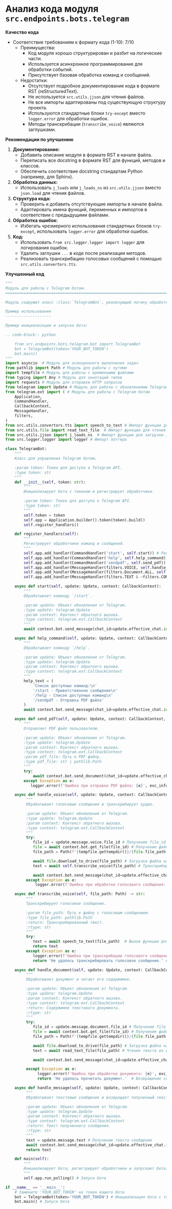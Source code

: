 # Анализ кода модуля `src.endpoints.bots.telegram`

**Качество кода**
-  Соответствие требованиям к формату кода (1-10): 7/10
    -  Преимущества:
        -  Код модуля хорошо структурирован и разбит на логические части.
        -  Используется асинхронное программирование для обработки событий.
        -  Присутствует базовая обработка команд и сообщений.
    -  Недостатки:
        -  Отсутствует подробное документирование кода в формате RST (reStructuredText).
        -  Не используется `src.utils.jjson` для чтения файлов.
        -  Не все импорты адаптированы под существующую структуру проекта.
        -  Используются стандартные блоки `try-except` вместо `logger.error` для обработки ошибок.
        -  Методы транскрибации (`transcribe_voice`) являются заглушками.

**Рекомендации по улучшению**

1.  **Документирование:**
    *   Добавить описание модуля в формате RST в начале файла.
    *   Переписать все docstring в формате RST для функций, методов и классов.
    *   Обеспечить соответствие docstring стандартам Python (например, для Sphinx).
2.  **Обработка данных:**
    *   Использовать `j_loads` или `j_loads_ns` из `src.utils.jjson` вместо `json.load` для чтения файлов.
3.  **Структура кода:**
    *   Проверить и добавить отсутствующие импорты в начале файла.
    *   Адаптировать имена функций, переменных и импортов в соответствии с предыдущими файлами.
4.  **Обработка ошибок:**
    *   Избегать чрезмерного использования стандартных блоков `try-except`, использовать `logger.error` для обработки ошибок.
5.  **Код:**
    *   Использовать `from src.logger.logger import logger` для логирования ошибок.
    *   Удалить заглушки `...` в коде после реализации методов.
    *   Реализовать транскрибацию голосовых сообщений с помощью `src.utils.convertors.tts`.

**Улучшенный код**

```python
"""
Модуль для работы с Telegram ботом.
=========================================================================================

Модуль содержит класс :class:`TelegramBot`, реализующий логику обработки сообщений и команд Telegram бота.

Пример использования
--------------------

Пример инициализации и запуска бота:

.. code-block:: python

    from src.endpoints.bots.telegram.bot import TelegramBot
    bot = TelegramBot(token='YOUR_BOT_TOKEN')
    bot.main()
"""
import asyncio  # Модуль для асинхронного выполнения задач
from pathlib import Path # Модуль для работы с путями
import tempfile # Модуль для работы с временными файлами
from typing import Any # Модуль для аннотаций типов
import requests # Модуль для отправки HTTP запросов
from telegram import Update # Модуль для работы с обновлениями Telegram
from telegram.ext import ( # Модуль для работы с Telegram ботом
    Application,
    CommandHandler,
    CallbackContext,
    MessageHandler,
    filters,
)
from src.utils.convertors.tts import speech_to_text # Импорт функции для преобразования речи в текст
from src.utils.file import read_text_file  # Импорт функции для чтения текстовых файлов
from src.utils.jjson import j_loads_ns  # Импорт функции для загрузки JSON файлов
from src.logger.logger import logger # Импорт логгера

class TelegramBot:
    """
    Класс для управления Telegram ботом.

    :param token: Токен для доступа к Telegram API.
    :type token: str
    """
    def __init__(self, token: str):
        """
        Инициализирует бота с токеном и регистрирует обработчики.

        :param token: Токен для доступа к Telegram API.
        :type token: str
        """
        self.token = token
        self.app = Application.builder().token(token).build()
        self.register_handlers()

    def register_handlers(self):
        """
        Регистрирует обработчики команд и сообщений.
        """
        self.app.add_handler(CommandHandler('start', self.start)) # Регистрация обработчика команды /start
        self.app.add_handler(CommandHandler('help', self.help_command)) # Регистрация обработчика команды /help
        self.app.add_handler(CommandHandler('sendpdf', self.send_pdf)) # Регистрация обработчика команды /sendpdf
        self.app.add_handler(MessageHandler(filters.VOICE, self.handle_voice)) # Регистрация обработчика голосовых сообщений
        self.app.add_handler(MessageHandler(filters.Document.ALL, self.handle_document)) # Регистрация обработчика документов
        self.app.add_handler(MessageHandler(filters.TEXT & ~filters.COMMAND, self.handle_message)) # Регистрация обработчика текстовых сообщений

    async def start(self, update: Update, context: CallbackContext):
        """
        Обрабатывает команду `/start`.

        :param update: Объект обновления от Telegram.
        :type update: telegram.Update
        :param context: Контекст обратного вызова.
        :type context: telegram.ext.CallbackContext
        """
        await context.bot.send_message(chat_id=update.effective_chat.id, text='Привет! Я бот.') # Отправка приветственного сообщения

    async def help_command(self, update: Update, context: CallbackContext):
        """
        Обрабатывает команду `/help`.

        :param update: Объект обновления от Telegram.
        :type update: telegram.Update
        :param context: Контекст обратного вызова.
        :type context: telegram.ext.CallbackContext
        """
        help_text = (
            'Список доступных команд:\n'
            '/start - Приветственное сообщение\n'
            '/help - Список доступных команд\n'
            '/sendpdf - Отправка PDF файла'
        )
        await context.bot.send_message(chat_id=update.effective_chat.id, text=help_text) # Отправка сообщения с инструкциями

    async def send_pdf(self, update: Update, context: CallbackContext, pdf_file: str | Path = 'example.pdf'):
        """
        Отправляет PDF файл пользователю.

        :param update: Объект обновления от Telegram.
        :type update: telegram.Update
        :param context: Контекст обратного вызова.
        :type context: telegram.ext.CallbackContext
        :param pdf_file: Путь к PDF файлу.
        :type pdf_file: str | pathlib.Path
        """
        try:
            await context.bot.send_document(chat_id=update.effective_chat.id, document=open(pdf_file, 'rb')) # Отправка PDF файла пользователю
        except Exception as e:
           logger.error(f'Ошибка при отправке PDF файла: {e}', exc_info=True) # Логирование ошибки отправки PDF файла

    async def handle_voice(self, update: Update, context: CallbackContext):
         """
         Обрабатывает голосовые сообщения и транскрибирует аудио.

         :param update: Объект обновления от Telegram.
         :type update: telegram.Update
         :param context: Контекст обратного вызова.
         :type context: telegram.ext.CallbackContext
         """
         try:
            file_id = update.message.voice.file_id # Получение file_id голосового сообщения
            file = await context.bot.get_file(file_id) # Получение файла из Telegram
            file_path = Path(f'{tempfile.gettempdir()}/{file.file_path.split("/")[-1]}') # Формирование пути к файлу

            await file.download_to_drive(file_path) # Загрузка файла на диск
            text = await self.transcribe_voice(file_path) # Транскрибирование файла

            await context.bot.send_message(chat_id=update.effective_chat.id, text=f'Транскрибированный текст: {text}')  # Отправка транскрибированного текста
         except Exception as e:
             logger.error(f'Ошибка при обработке голосового сообщения: {e}', exc_info=True) # Логирование ошибки обработки голосового сообщения

    async def transcribe_voice(self, file_path: Path) -> str:
         """
         Транскрибирует голосовое сообщение.

         :param file_path: Путь к файлу с голосовым сообщением.
         :type file_path: pathlib.Path
         :return: Транскрибированный текст.
         :rtype: str
         """
         try:
            text = await speech_to_text(file_path)  # Вызов функции для транскрибации речи
            return text
         except Exception as e:
            logger.error(f'Ошибка при транскрибации голосового сообщения: {e}', exc_info=True) # Логирование ошибки транскрибации
            return 'Не удалось транскрибировать голосовое сообщение.' # Возвращение сообщения об ошибке

    async def handle_document(self, update: Update, context: CallbackContext) -> str:
         """
         Обрабатывает документ и читает его содержимое.

         :param update: Объект обновления от Telegram.
         :type update: telegram.Update
         :param context: Контекст обратного вызова.
         :type context: telegram.ext.CallbackContext
         :return: Содержимое текстового документа.
         :rtype: str
         """
         try:
            file_id = update.message.document.file_id # Получение file_id документа
            file = await context.bot.get_file(file_id) # Получение файла из Telegram
            file_path = Path(f'{tempfile.gettempdir()}/{file.file_path.split("/")[-1]}') # Формирование пути к файлу

            await file.download_to_drive(file_path) # Загрузка файла на диск
            text = await read_text_file(file_path) # Чтение текста из файла

            await context.bot.send_message(chat_id=update.effective_chat.id, text=f'Содержимое документа:\n{text}') # Отправка содержимого документа

         except Exception as e:
              logger.error(f'Ошибка при обработке документа: {e}', exc_info=True) # Логирование ошибки обработки документа
              return 'Не удалось прочитать документ.'  # Возвращение сообщения об ошибке

    async def handle_message(self, update: Update, context: CallbackContext) -> str:
         """
         Обрабатывает текстовые сообщения и возвращает полученный текст.

         :param update: Объект обновления от Telegram.
         :type update: telegram.Update
         :param context: Контекст обратного вызова.
         :type context: telegram.ext.CallbackContext
         :return: Текст полученного сообщения.
         :rtype: str
         """
         text = update.message.text # Получение текста сообщения
         await context.bot.send_message(chat_id=update.effective_chat.id, text=f'Вы написали: {text}') # Отправка эхо-сообщения
         return text

    def main(self):
        """
        Инициализирует бота, регистрирует обработчики и запускает бота.
        """
        self.app.run_polling() # Запуск бота

if __name__ == '__main__':
    # Замените 'YOUR_BOT_TOKEN' на токен вашего бота
    bot = TelegramBot(token='YOUR_BOT_TOKEN') # Инициализация бота с токеном
    bot.main() # Запуск бота
```